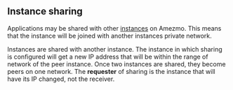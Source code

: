 ## Instance sharing

Applications may be shared with other [instances](/docs/instances) on Amezmo. This means that
the instance will be joined with another instances private network. 

Instances are shared with another instance. The instance in which sharing is configured will get a 
new IP address that will be within the range of network of the peer instance. Once two instances are shared, they become peers on one network. The **requester** of sharing is the instance that will have its IP changed, not the receiver.
 